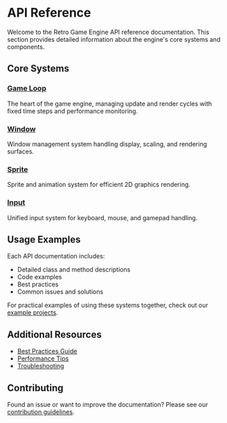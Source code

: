 # API Reference

Welcome to the Retro Game Engine API reference documentation. This section provides detailed information about the engine's core systems and components.

## Core Systems

### [Game Loop](game_loop.md)
The heart of the game engine, managing update and render cycles with fixed time steps and performance monitoring.

### [Window](window.md)
Window management system handling display, scaling, and rendering surfaces.

### [Sprite](sprite.md)
Sprite and animation system for efficient 2D graphics rendering.

### [Input](input.md)
Unified input system for keyboard, mouse, and gamepad handling.

## Usage Examples

Each API documentation includes:
- Detailed class and method descriptions
- Code examples
- Best practices
- Common issues and solutions

For practical examples of using these systems together, check out our [example projects](../examples/README.md).

## Additional Resources

- [Best Practices Guide](../guides/best-practices.md)
- [Performance Tips](../guides/performance.md)
- [Troubleshooting](../guides/troubleshooting.md)

## Contributing

Found an issue or want to improve the documentation? Please see our [contribution guidelines](../../CONTRIBUTING.md).
